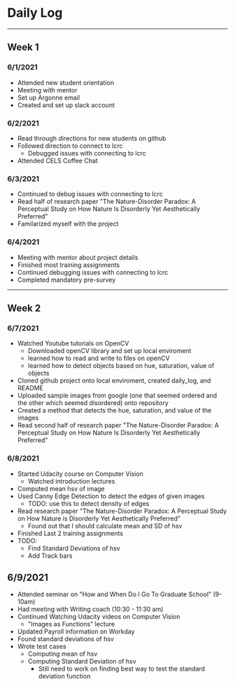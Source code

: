 # Daily Log #

-----

## Week 1 ##
### 6/1/2021 ###
* Attended new student orientation
* Meeting with mentor
* Set up Argonne email
* Created and set up slack account

### 6/2/2021 ###
* Read through directions for new students on github
* Followed direction to connect to lcrc
    * Debugged issues with connecting to lcrc
* Attended CELS Coffee Chat
    
### 6/3/2021 ### 
* Continued to debug issues with connecting to lcrc
* Read half of research paper "The Nature-Disorder Paradox: A Perceptual Study on How
                                Nature Is Disorderly Yet Aesthetically Preferred"
* Familarized myself with the project  

### 6/4/2021
* Meeting with mentor about project details
* Finished most training assignments 
* Continued debugging issues with connecting to lcrc
* Completed mandatory pre-survey

----

## Week 2 ##
### 6/7/2021
* Watched Youtube tutorials on OpenCV
    * Downloaded openCV library and set up local enviroment
    * learned how to read and write to files on openCV
    * learned how to detect objects based on hue, saturation, value of objects
* Cloned github project onto local enviroment, created daily_log, and README
* Uploaded sample images from google (one that seemed ordered and the other which seemed disordered)
  onto repository
* Created a method that detects the hue, saturation, and value of the images
* Read second half of research paper "The Nature-Disorder Paradox: A Perceptual Study on How
                                      Nature Is Disorderly Yet Aesthetically Preferred"
  
### 6/8/2021 ###
* Started Udacity course on Computer Vision
  * Watched introduction lectures
* Computed mean hsv of image
* Used Canny Edge Detection to detect the edges of given images
    * TODO: use this to detect density of edges
* Read research paper "The Nature-Disorder Paradox: A Perceptual Study on How Nature is
                        Disorderly Yet Aesthetically Preferred"
    * Found out that I should calculate mean and SD of hsv
* Finished Last 2 training assignments
* TODO:
    * Find Standard Deviations of hsv
    * Add Track bars
    
## 6/9/2021 ### 
* Attended seminar on "How and When Do I Go To Graduate School" (9- 10am)
* Had meeting with Writing coach                                (10:30 - 11:30 am)
* Continued Watching Udacity videos on Computer Vision
    * "Images as Functions" lecture
* Updated Payroll information on Workday
* Found standard deviations of hsv 
* Wrote test cases
    * Computing mean of hsv
    * Computing Standard Deviation of hsv
      * Still need to work on finding best way to test the standard deviation function
  
    
